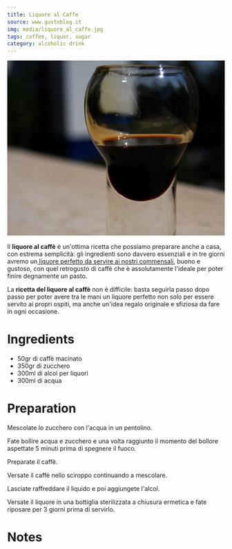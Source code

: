 ```yaml
---
title: Liquore al Caffe
source: www.gustoblog.it
img: media/liquore_al_caffe.jpg
tags: coffee, liquor, sugar
category: alcoholic drink
---
```


![Liquore al Caffè](media/liquore_al_caffe.jpg)

Il **liquore al caffè** è un'ottima ricetta che possiamo preparare anche a casa, con estrema semplicità: gli ingredienti sono davvero essenziali e in tre giorni avremo un[ liquore perfetto da servire ai nostri commensali](http://www.gustoblog.it/post/152782/la-ricetta-del-liquore-allalloro-fatto-in-casa), buono e gustoso, con quel retrogusto di caffè che è assolutamente l'ideale per poter finire degnamente un pasto.

La **ricetta del liquore al caffè** non è difficile: basta seguirla passo dopo passo per poter avere tra le mani un liquore perfetto non solo per essere servito ai propri ospiti, ma anche un'idea regalo originale e sfiziosa da fare in ogni occasione.

Ingredients
===========

* 50gr di caffè macinato
* 350gr di zucchero
* 300ml di alcol per liquori
* 300ml di acqua

Preparation
===========

Mescolate lo zucchero con l'acqua in un pentolino.

Fate bollire acqua e zucchero e una volta raggiunto il momento del bollore aspettate 5 minuti prima di spegnere il fuoco.

Preparate il caffè.

Versate il caffè nello sciroppo continuando a mescolare.

Lasciate raffreddare il liquido e poi aggiungete l'alcol.

Versate il liquore in una bottiglia sterilizzata a chiusura ermetica e fate riposare per 3 giorni prima di servirlo.


Notes
=====
